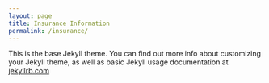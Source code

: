 ```yaml
---
layout: page
title: Insurance Information
permalink: /insurance/
---
```


This is the base Jekyll theme. You can find out more info about customizing your Jekyll theme, as well as basic Jekyll usage documentation at [jekyllrb.com](http://jekyllrb.com/)
